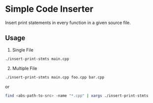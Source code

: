 # Simple Code Inserter

Insert print statements in every function in a given source file. 

## Usage 

1. Single File

```bash
./insert-print-stmts main.cpp
```

2. Multiple File 

```bash
./insert-print-stmts main.cpp foo.cpp bar.cpp 
```

or 

```bash
find <abs-path-to-src> -name "*.cpp" | xargs ./insert-print-stmts
```

